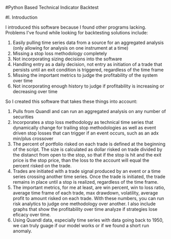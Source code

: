 #Python Based Technical Indicator Backtest

#I. Introduction

I introduced this software because I found other programs lacking. Problems I've found while looking for backtesting solutions include:

1. Easily pulling time series data from a source for an aggregated analysis (only allowing for analysis on one instrument at a time)
2. Missing a stop loss methodology completely
3. Not incorporating sizing decisions into the software
4. Handling entry as a daily decision, not entry as initiation of a trade that persists until an exit condition is triggered, regardless of the time frame
5. Missing the important metrics to judge the profitability of the system over time
6. Not incorporating enough history to judge if profitability is increasing or decreasing over time

So I created this software that takes these things into account:

1. Pulls from Quandl and can run an aggregated analysis on any number of securities
2. Incorporates a stop loss methodology as technical time series that dynamically change for trailing stop methodologies as well as event driven stop losses that can trigger if an event occurs, such as an adx min/plus crossover
3. The percent of portfolio risked on each trade is defined at the beginning of the script. The size is calculated as dollar risked on trade divided by the distanct from open to the stop, so that if the stop is hit and the exit price is the stop price, than the loss to the account will equal the percent risked on the trade.
4. Trades are initiated with a trade signal produced by an event or a time series crossing another time series. Once the trade is initiated, the trade remains in place until a stop is realized, regardless of the time frame.
5. The important metrics, for me at least, are win percent, win to loss ratio, average time frame of each trade, max drawdown, volatility, average profit to amount risked on each trade. With these numbers, you can run risk analytics to judge one methodology over another. I also include graphs that show the profitability over time analyze if strategies lose eficacy over time.
6. Using Quandl data, especially time series with data going back to 1950, we can truly guage if our model works or if we found a short run anomaly.
